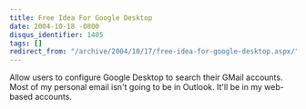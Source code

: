```yaml
---
title: Free Idea For Google Desktop
date: 2004-10-18 -0800
disqus_identifier: 1405
tags: []
redirect_from: "/archive/2004/10/17/free-idea-for-google-desktop.aspx/"
---
```


Allow users to configure Google Desktop to search their GMail accounts.
Most of my personal email isn't going to be in Outlook. It'll be in my
web-based accounts.

